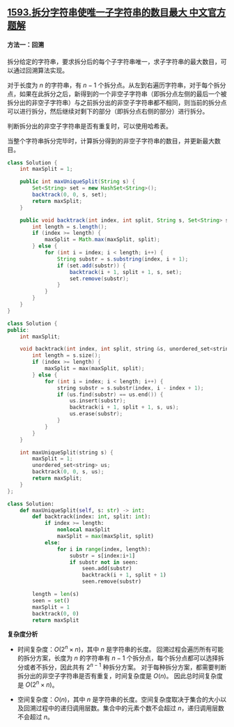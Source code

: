 ## [1593.拆分字符串使唯一子字符串的数目最大 中文官方题解](https://leetcode.cn/problems/split-a-string-into-the-max-number-of-unique-substrings/solutions/100000/chai-fen-zi-fu-chuan-shi-wei-yi-zi-zi-fu-chuan-de-)
#### 方法一：回溯

拆分给定的字符串，要求拆分后的每个子字符串唯一，求子字符串的最大数目，可以通过回溯算法实现。

对于长度为 $n$ 的字符串，有 $n-1$ 个拆分点。从左到右遍历字符串，对于每个拆分点，如果在此拆分之后，新得到的一个非空子字符串（即拆分点左侧的最后一个被拆分出的非空子字符串）与之前拆分出的非空子字符串都不相同，则当前的拆分点可以进行拆分，然后继续对剩下的部分（即拆分点右侧的部分）进行拆分。

判断拆分出的非空子字符串是否有重复时，可以使用哈希表。

当整个字符串拆分完毕时，计算拆分得到的非空子字符串的数目，并更新最大数目。

```Java [sol1-Java]
class Solution {
    int maxSplit = 1;

    public int maxUniqueSplit(String s) {
        Set<String> set = new HashSet<String>();
        backtrack(0, 0, s, set);
        return maxSplit;
    }

    public void backtrack(int index, int split, String s, Set<String> set) {
        int length = s.length();
        if (index >= length) {
            maxSplit = Math.max(maxSplit, split);
        } else {
            for (int i = index; i < length; i++) {
                String substr = s.substring(index, i + 1);
                if (set.add(substr)) {
                    backtrack(i + 1, split + 1, s, set);
                    set.remove(substr);
                }
            }
        }
    }
}
```

```cpp [sol1-C++]
class Solution {
public:
    int maxSplit;

    void backtrack(int index, int split, string &s, unordered_set<string> &us) {
        int length = s.size();
        if (index >= length) {
            maxSplit = max(maxSplit, split);
        } else {
            for (int i = index; i < length; i++) {
                string substr = s.substr(index, i - index + 1);
                if (us.find(substr) == us.end()) {
                    us.insert(substr);
                    backtrack(i + 1, split + 1, s, us);
                    us.erase(substr);
                }
            }
        }
    }

    int maxUniqueSplit(string s) {
        maxSplit = 1;
        unordered_set<string> us;
        backtrack(0, 0, s, us);
        return maxSplit;
    }
};
```

```Python [sol1-Python3]
class Solution:
    def maxUniqueSplit(self, s: str) -> int:
        def backtrack(index: int, split: int):
            if index >= length:
                nonlocal maxSplit
                maxSplit = max(maxSplit, split)
            else:
                for i in range(index, length):
                    substr = s[index:i+1]
                    if substr not in seen:
                        seen.add(substr)
                        backtrack(i + 1, split + 1)
                        seen.remove(substr)

        length = len(s)
        seen = set()
        maxSplit = 1
        backtrack(0, 0)
        return maxSplit
```

**复杂度分析**

- 时间复杂度：$O(2^n \times n)$，其中 $n$ 是字符串的长度。
  回溯过程会遍历所有可能的拆分方案，长度为 $n$ 的字符串有 $n-1$ 个拆分点，每个拆分点都可以选择拆分或者不拆分，因此共有 $2^{n-1}$ 种拆分方案。
  对于每种拆分方案，都需要判断拆分出的非空子字符串是否有重复，时间复杂度是 $O(n)$。
  因此总时间复杂度是 $O(2^n \times n)$。

- 空间复杂度：$O(n)$，其中 $n$ 是字符串的长度。空间复杂度取决于集合的大小以及回溯过程中的递归调用层数。集合中的元素个数不会超过 $n$，递归调用层数不会超过 $n$。